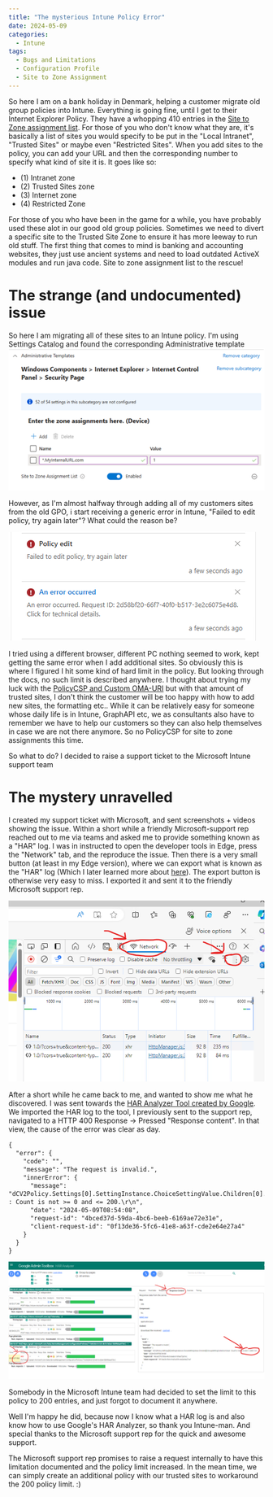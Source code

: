 ```yaml
---
title: "The mysterious Intune Policy Error"
date: 2024-05-09
categories:
  - Intune
tags:
  - Bugs and Limitations
  - Configuration Profile
  - Site to Zone Assignment
---
```


So here I am on a bank holiday in Denmark, helping a customer migrate old group policies into Intune. Everything is going fine, until I get to their Internet Explorer Policy. They have a whopping 410 entries in the [Site to Zone assignment list](https://learn.microsoft.com/en-us/deployedge/per-site-configuration-by-policy#windows-security-zones).
For those of you who don't know what they are, it's basically a list of sites you would specify to be put in the "Local Intranet", "Trusted Sites" or maybe even "Restricted Sites". When you add sites to the policy, you can add your URL and then the corresponding number to specify what kind of site it is. It goes like so:
* (1) Intranet zone
* (2) Trusted Sites zone
* (3) Internet zone
* (4) Restricted Zone

For those of you who have been in the game for a while, you have probably used these alot in our good old group policies. Sometimes we need to divert a specific site to the Trusted Site Zone to ensure it has more leeway to run old stuff. The first thing that comes to mind is banking and accounting websites, they just use ancient systems and need to load outdated ActiveX modules and run java code. Site to zone assignment list to the rescue!

# The strange (and undocumented) issue
So here I am migrating all of these sites to an Intune policy. I'm using Settings Catalog and found the corresponding Administrative template
![Policy](/assets/images/2024-05-09-TheMysterious-PolicyLimit/SiteToZoneAssignmentBegin.png?raw=true "Site to Zone Assigment List")

However, as I'm almost halfway through adding all of my customers sites from the old GPO, i start receiving a generic error in Intune, "Failed to edit policy, try again later"? What could the reason be?

![Policy](/assets/images/2024-05-09-TheMysterious-PolicyLimit/NotificationError.png?raw=true "Error")

I tried using a different browser, different PC nothing seemed to work, kept getting the same error when I add additional sites. So obviously this is where I figured I hit some kind of hard limit in the policy. But looking through the docs, no such limit is described anywhere. I thought about trying my luck with the [PolicyCSP and Custom OMA-URI](https://learn.microsoft.com/en-us/windows/client-management/mdm/policy-csp-internetexplorer#allowsitetozoneassignmentlist) but with that amount of trusted sites, I don't think the customer will be too happy with how to add new sites, the formatting etc.. While it can be relatively easy for someone whose daily life is in Intune, GraphAPI etc, we as consultants also have to remember we have to help our customers so they can also help themselves in case we are not there anymore. So no PolicyCSP for site to zone assignments this time.

So what to do? I decided to raise a support ticket to the Microsoft Intune support team

# The mystery unravelled
I created my support ticket with Microsoft, and sent screenshots + videos showing the issue. Within a short while a friendly Microsoft-support rep reached out to me via teams and asked me to provide something known as a "HAR" log. I was in instructed to open the developer tools in Edge, press the "Network" tab, and the reproduce the issue. Then there is a very small button (at least in my Edge version), where we can export what is known as the "HAR" log (Which I later learned more about [here](https://support.hmhco.com/s/article/Creating-a-HAR-file-in-Microsoft-Edge-Chromium)). The export button is otherwise very easy to miss. I exported it and sent it to the friendly Microsoft support rep.

![Policy](/assets/images/2024-05-09-TheMysterious-PolicyLimit/GeneratingHARLog.png?raw=true "GeneratingHARLog.png")

After a short while he came back to me, and wanted to show me what he discovered. I was sent towards the [HAR Analyzer Tool created by Google](https://toolbox.googleapps.com/apps/har_analyzer/). We imported the HAR log to the tool, I previously sent to the support rep, navigated to a HTTP 400 Response -> Pressed "Response content". In that view, the cause of the error was clear as day.
```
{
  "error": {
    "code": "",
    "message": "The request is invalid.",
    "innerError": {
      "message": "dCV2Policy.Settings[0].SettingInstance.ChoiceSettingValue.Children[0].GroupSettingCollectionValue : Count is not >= 0 and <= 200.\r\n",
      "date": "2024-05-09T08:54:08",
      "request-id": "4bced37d-59da-4bc6-beeb-6169ae72e31e",
      "client-request-id": "0f13de36-5fc6-41e8-a63f-cde2e64e27a4"
    }
  }
}
```

![Policy](/assets/images/2024-05-09-TheMysterious-PolicyLimit/PolicyLimit-200.png?raw=true "Policy Limit 200")

Somebody in the Microsoft Intune team had decided to set the limit to this policy to 200 entries, and just forgot to document it anywhere.

Well I'm happy he did, because now I know what a HAR log is and also know how to use Google's HAR Analyzer, so thank you Intune-man. And special thanks to the Microsoft support rep for the quick and awesome support. 

The Microsoft support rep promises to raise a request internally to have this limitation documented and the policy limit increased. In the mean time, we can simply create an additional policy with our trusted sites to workaround the 200 policy limit. :)


